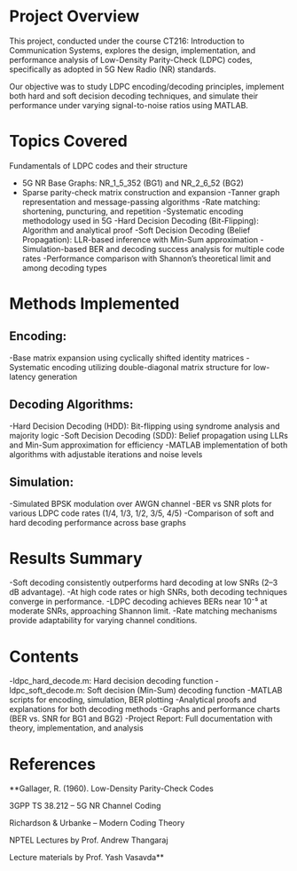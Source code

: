 # Project Overview

This project, conducted under the course CT216: Introduction to Communication Systems, explores the design, implementation, and performance analysis of Low-Density Parity-Check (LDPC) codes, specifically as adopted in 5G New Radio (NR) standards.

Our objective was to study LDPC encoding/decoding principles, implement both hard and soft decision decoding techniques, and simulate their performance under varying signal-to-noise ratios using MATLAB.

# Topics Covered
Fundamentals of LDPC codes and their structure

- 5G NR Base Graphs: NR_1_5_352 (BG1) and NR_2_6_52 (BG2)
- Sparse parity-check matrix construction and expansion
-Tanner graph representation and message-passing algorithms
-Rate matching: shortening, puncturing, and repetition
-Systematic encoding methodology used in 5G
-Hard Decision Decoding (Bit-Flipping): Algorithm and analytical proof
-Soft Decision Decoding (Belief Propagation): LLR-based inference with Min-Sum approximation
-Simulation-based BER and decoding success analysis for multiple code rates
-Performance comparison with Shannon’s theoretical limit and among decoding types


# Methods Implemented

## Encoding:
-Base matrix expansion using cyclically shifted identity matrices
-Systematic encoding utilizing double-diagonal matrix structure for low-latency generation

## Decoding Algorithms:
-Hard Decision Decoding (HDD): Bit-flipping using syndrome analysis and majority logic
-Soft Decision Decoding (SDD): Belief propagation using LLRs and Min-Sum approximation for efficiency
-MATLAB implementation of both algorithms with adjustable iterations and noise levels


## Simulation:
-Simulated BPSK modulation over AWGN channel
-BER vs SNR plots for various LDPC code rates (1/4, 1/3, 1/2, 3/5, 4/5)
-Comparison of soft and hard decoding performance across base graphs

# Results Summary
-Soft decoding consistently outperforms hard decoding at low SNRs (2–3 dB advantage).
-At high code rates or high SNRs, both decoding techniques converge in performance.
-LDPC decoding achieves BERs near 10⁻⁵ at moderate SNRs, approaching Shannon limit.
-Rate matching mechanisms provide adaptability for varying channel conditions.

# Contents
-ldpc_hard_decode.m: Hard decision decoding function
-ldpc_soft_decode.m: Soft decision (Min-Sum) decoding function
-MATLAB scripts for encoding, simulation, BER plotting
-Analytical proofs and explanations for both decoding methods
-Graphs and performance charts (BER vs. SNR for BG1 and BG2)
-Project Report: Full documentation with theory, implementation, and analysis

# References
**Gallager, R. (1960). Low-Density Parity-Check Codes

3GPP TS 38.212 – 5G NR Channel Coding

Richardson & Urbanke – Modern Coding Theory

NPTEL Lectures by Prof. Andrew Thangaraj

Lecture materials by Prof. Yash Vasavda**

